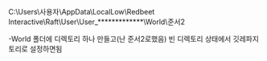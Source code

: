 C:\Users\사용자\AppData\LocalLow\Redbeet Interactive\Raft\User\User_*************\World\준서2

-World 폴더에 디렉토리 하나 만들고(난 준서2로했음)
빈 디렉토리 상태에서 깃레파지토리로 설정하면됨
